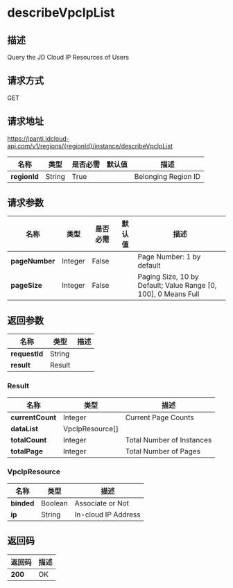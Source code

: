 # describeVpcIpList


## 描述
Query the JD Cloud IP Resources of Users

## 请求方式
GET

## 请求地址
https://ipanti.jdcloud-api.com/v1/regions/{regionId}/instance/describeVpcIpList

|名称|类型|是否必需|默认值|描述|
|---|---|---|---|---|
|**regionId**|String|True| |Belonging Region ID|

## 请求参数
|名称|类型|是否必需|默认值|描述|
|---|---|---|---|---|
|**pageNumber**|Integer|False| |Page Number: 1 by default|
|**pageSize**|Integer|False| |Paging Size, 10 by Default; Value Range [0, 100], 0 Means Full|


## 返回参数
|名称|类型|描述|
|---|---|---|
|**requestId**|String| |
|**result**|Result| |

### Result
|名称|类型|描述|
|---|---|---|
|**currentCount**|Integer|Current Page Counts|
|**dataList**|VpcIpResource[]| |
|**totalCount**|Integer|Total Number of Instances|
|**totalPage**|Integer|Total Number of Pages|
### VpcIpResource
|名称|类型|描述|
|---|---|---|
|**binded**|Boolean|Associate or Not|
|**ip**|String|In-cloud IP Address|

## 返回码
|返回码|描述|
|---|---|
|**200**|OK|
